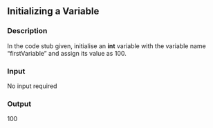 ## Initializing a Variable

### Description

In the code stub given, initialise an <b>int</b> variable with the variable name “firstVariable” and assign its value as 100.

### Input

No input required

### Output

100
